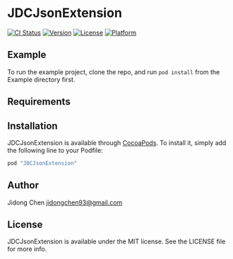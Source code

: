 # JDCJsonExtension

[![CI Status](http://img.shields.io/travis/466202783@qq.com/JDCJsonExtension.svg?style=flat)](https://travis-ci.org/466202783@qq.com/JDCJsonExtension)
[![Version](https://img.shields.io/cocoapods/v/JDCJsonExtension.svg?style=flat)](http://cocoapods.org/pods/JDCJsonExtension)
[![License](https://img.shields.io/cocoapods/l/JDCJsonExtension.svg?style=flat)](http://cocoapods.org/pods/JDCJsonExtension)
[![Platform](https://img.shields.io/cocoapods/p/JDCJsonExtension.svg?style=flat)](http://cocoapods.org/pods/JDCJsonExtension)

## Example

To run the example project, clone the repo, and run `pod install` from the Example directory first.

## Requirements

## Installation

JDCJsonExtension is available through [CocoaPods](http://cocoapods.org). To install
it, simply add the following line to your Podfile:

```ruby
pod "JDCJsonExtension"
```

## Author

Jidong Chen jidongchen93@gmail.com

## License

JDCJsonExtension is available under the MIT license. See the LICENSE file for more info.
